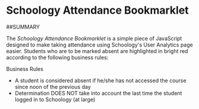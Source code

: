 Schoology Attendance Bookmarklet
===

##SUMMARY

The *Schoology Attendance Bookmarklet* is a simple piece of JavaScript designed to make taking attendance using Schoology's User Analytics page easier.  Students who are to be marked absent are highlighted in bright red according to the following business rules:

Business Rules

* A student is considered absent if he/she has not accessed the course since noon of the previous day
* Determination DOES NOT take into account the last time the student logged in to Schoology (at large)   

